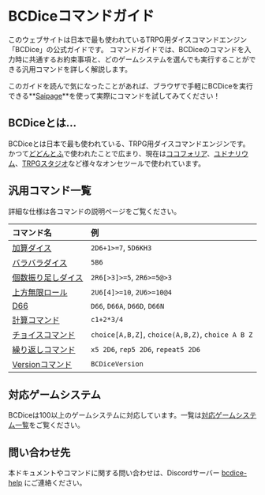 # BCDiceコマンドガイド

このウェブサイトは日本で最も使われているTRPG用ダイスコマンドエンジン「BCDice」の公式ガイドです。
コマンドガイドでは、BCDiceのコマンドを入力時に共通するお約束事項と、どのゲームシステムを選んでも実行することができる汎用コマンドを詳しく解説します。

このガイドを読んで気になったことがあれば、ブラウザで手軽にBCDiceを実行できる**[Saipage][saipage]**を使って実際にコマンドを試してみてください！

## BCDiceとは…
BCDiceとは日本で最も使われている、TRPG用ダイスコマンドエンジンです。
かつて[どどんとふ][dodontof]で使われたことで広まり、現在は[ココフォリア][ccfolia]、[ユドナリウム][udonarium]、[TRPGスタジオ][trpg-studio]など様々なオンセツールで使われています。


## 汎用コマンド一覧

詳細な仕様は各コマンドの説明ページをご覧ください。

| コマンド名 | 例 |
| :----- | :----- |
| [加算ダイス](/command/add_dice.md) | `2D6+1>=7`, `5D6KH3` |
| [バラバラダイス](/command/barabara_dice.md) | `5B6` |
| [個数振り足しダイス](/command/reroll_dice.md) | `2R6[>3]>=5`, `2R6>=5@>3` |
| [上方無限ロール](/command/upper_dice.md) | `2U6[4]>=10`, `2U6>=10@4` |
| [D66](/command/d66_dice.md) | `D66`, `D66A`, `D66D`, `D66N` |
| [計算コマンド](/command/calc.md) | `c1+2*3/4` |
| [チョイスコマンド](/command/choice.md) | `choice[A,B,Z]`, `choice(A,B,Z)`, `choice A B Z`|
| [繰り返しコマンド](/command/repeat.md) | `x5 2D6`, `rep5 2D6`, `repeat5 2D6` |
| [Versionコマンド](/command/version.md) | `BCDiceVersion` |

## 対応ゲームシステム

BCDiceは100以上のゲームシステムに対応しています。一覧は[対応ゲームシステム一覧](https://bcdice.org/systems/)をご覧ください。


## 問い合わせ先

本ドキュメントやコマンドに関する問い合わせは、Discordサーバー [bcdice-help][discord] にご連絡ください。


[dodontof]:https://megalodon.jp/2020-1231-1314-36/www.dodontof.com/index.php?option=com_content&view=article&id=570:good-by-dodontof&catid=12:dodontofnews&Itemid=150
[ccfolia]:https://ccfolia.com/
[udonarium]:https://udonarium.app/
[trpg-studio]:https://trpg-studio.com/
[saipage]:https://ysakasin.github.io/saipage/
[discord]:https://discord.gg/D5CazXH


